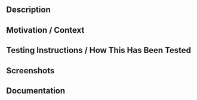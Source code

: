 ## Description
<!-- Describe your changes in detail. The sections suggested are intended to make -->
<!-- it easy to create a descriptive PR that is easy to review. Change as needed! -->

## Motivation / Context
<!-- Why is this change required? What problem does it solve? -->
<!-- If it fixes or is related to an open issue, link to the issue here. -->

## Testing Instructions / How This Has Been Tested
<!-- Describe how you tested your changes and/or how a reviewer can test your changes. -->

## Screenshots
<!-- Would including screenshots be helpful to the reviewer? -->

## Documentation
<!-- Do any of the changes warrant documentation updates? -->
